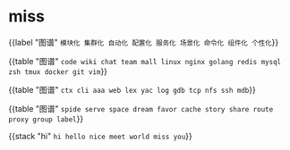 # miss

{{label "图谱" `
模块化 集群化 自动化
配置化 服务化 场景化
命令化 组件化 个性化
`}}

{{table "图谱" `
code wiki chat team mall
linux nginx golang redis mysql
zsh tmux docker git vim
`}}

{{table "图谱" `
ctx cli aaa web
lex yac log gdb
tcp nfs ssh mdb
`}}

{{table "图谱" `
spide serve space dream
favor cache story share
route proxy group label
`}}

{{stack "hi" `
hi
    hello
        nice
        meet
    world
        miss
        you
`}}

